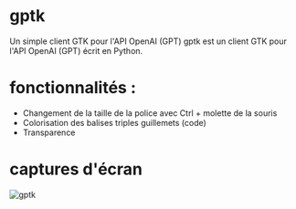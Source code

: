 # gptk

Un simple client GTK pour l'API OpenAI (GPT)
gptk est un client GTK pour l'API OpenAI (GPT) écrit en Python.

# fonctionnalités :
- Changement de la taille de la police avec Ctrl + molette de la souris
- Colorisation des balises triples guillemets (code)
- Transparence

# captures d'écran
![gptk](https://user-images.githubusercontent.com/10388619/233463315-27b39e4b-6620-4ac7-892e-aca147a8cb00.png)

